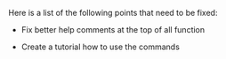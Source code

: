 Here is a list of the following points that need to be fixed: 

* Fix better help comments at the top of all function

* Create a tutorial how to use the commands

